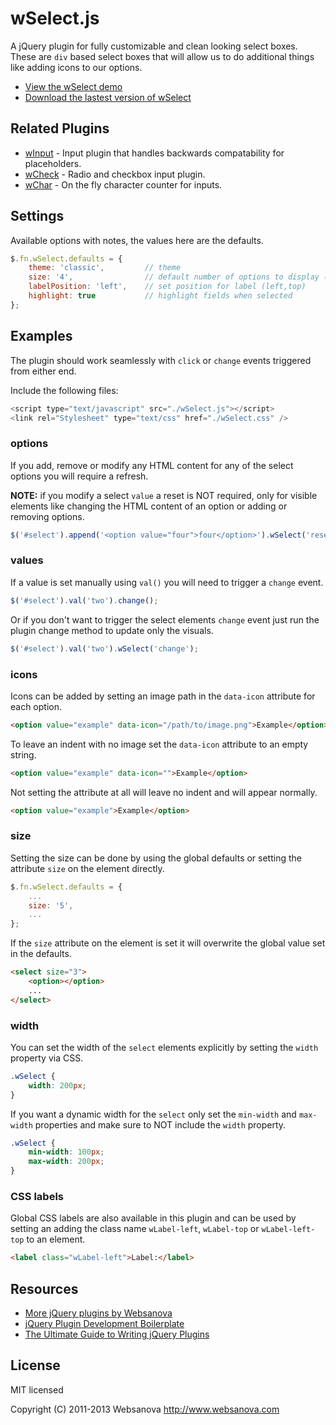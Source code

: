 # wSelect.js

A jQuery plugin for fully customizable and clean looking select boxes.  These are `div` based select boxes that will allow us to do additional things like adding icons to our options.

* [View the wSelect demo](http://wselect.websanova.com)
* [Download the lastest version of wSelect](https://github.com/websanova/wSelect/tags)

## Related Plugins

* [wInput](http://winput.websanova.com) - Input plugin that handles backwards compatability for placeholders.
* [wCheck](http://wcheck.websanova.com) - Radio and checkbox input plugin.
* [wChar](http://wchar.websanova.com) - On the fly character counter for inputs.


## Settings

Available options with notes, the values here are the defaults.

```js
$.fn.wSelect.defaults = {
    theme: 'classic',         // theme
    size: '4',                // default number of options to display (overwrite with `size` attr on `select` element)
    labelPosition: 'left',    // set position for label (left,top)
    highlight: true           // highlight fields when selected
};
```

## Examples

The plugin should work seamlessly with `click` or `change` events triggered from either end.

Include the following files:

```js
<script type="text/javascript" src="./wSelect.js"></script>
<link rel="Stylesheet" type="text/css" href="./wSelect.css" />
```

### options

If you add, remove or modify any HTML content for any of the select options you will require a refresh.

__NOTE:__ if you modify a select `value` a reset is NOT required, only for visible elements like changing the HTML content of an option or adding or removing options.

```js
$('#select').append('<option value="four">four</option>').wSelect('reset');
```

### values

If a value is set manually using `val()` you will need to trigger a `change` event.

```js
$('#select').val('two').change();
```

Or if you don't want to trigger the select elements `change` event just run the plugin change method to update only the visuals.

```js
$('#select').val('two').wSelect('change');
```

### icons

Icons can be added by setting an image path in the `data-icon` attribute for each option.

```html
<option value="example" data-icon="/path/to/image.png">Example</option>
```

To leave an indent with no image set the `data-icon` attribute to an empty string.

```html
<option value="example" data-icon="">Example</option>
```

Not setting the attribute at all will leave no indent and will appear normally.

```html
<option value="example">Example</option>
```

### size

Setting the size can be done by using the global defaults or setting the attribute `size` on the element directly.

```js
$.fn.wSelect.defaults = {
    ...
    size: '5',
    ...
};
```

If the `size` attribute on the element is set it will overwrite the global value set in the defaults.

```html
<select size="3">
    <option></option>
    ...
</select>
```

### width

You can set the width of the `select` elements explicitly by setting the `width` property via CSS.

```css
.wSelect {
    width: 200px;
}
```

If you want a dynamic width for the `select` only set the `min-width` and `max-width` properties and make sure to NOT include the `width` property.

```css
.wSelect {
    min-width: 100px;
    max-width: 200px;
}
```

### CSS labels

Global CSS labels are also available in this plugin and can be used by setting an adding the class name `wLabel-left`, `wLabel-top` or `wLabel-left-top` to an element.

```html
<label class="wLabel-left">Label:</label>
```

## Resources

* [More jQuery plugins by Websanova](http://websanova.com/plugins)
* [jQuery Plugin Development Boilerplate](http://www.websanova.com/tutorials/jquery/jquery-plugin-development-boilerplate)
* [The Ultimate Guide to Writing jQuery Plugins](http://www.websanova.com/tutorials/jquery/the-ultimate-guide-to-writing-jquery-plugins)


## License

MIT licensed

Copyright (C) 2011-2013 Websanova http://www.websanova.com